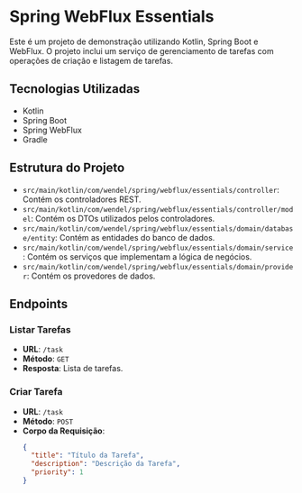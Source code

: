 # Spring WebFlux Essentials

Este é um projeto de demonstração utilizando Kotlin, Spring Boot e WebFlux. O projeto inclui um serviço de gerenciamento de tarefas com operações de criação e listagem de tarefas.

## Tecnologias Utilizadas

- Kotlin
- Spring Boot
- Spring WebFlux
- Gradle

## Estrutura do Projeto

- `src/main/kotlin/com/wendel/spring/webflux/essentials/controller`: Contém os controladores REST.
- `src/main/kotlin/com/wendel/spring/webflux/essentials/controller/model`: Contém os DTOs utilizados pelos controladores.
- `src/main/kotlin/com/wendel/spring/webflux/essentials/domain/database/entity`: Contém as entidades do banco de dados.
- `src/main/kotlin/com/wendel/spring/webflux/essentials/domain/service`: Contém os serviços que implementam a lógica de negócios.
- `src/main/kotlin/com/wendel/spring/webflux/essentials/domain/provider`: Contém os provedores de dados.

## Endpoints

### Listar Tarefas

- **URL**: `/task`
- **Método**: `GET`
- **Resposta**: Lista de tarefas.

### Criar Tarefa

- **URL**: `/task`
- **Método**: `POST`
- **Corpo da Requisição**:
  ```json
  {
    "title": "Título da Tarefa",
    "description": "Descrição da Tarefa",
    "priority": 1
  }